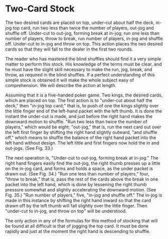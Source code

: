 # Two-Card Stock

The two desired cards are placed on top, under-cut about half the deck, in-jog top card, run two less than twice the number of players, out-jog and shuffle off. Under-cut to out-jog, forming break at in-jog; run one less than number of players, throw to break, run number of players, in-jog and shuffle off. Under-cut to in-jog and throw on top. This action places the two desired cards so that they will fall to the dealer in the first two rounds.

The reader who has mastered the blind shuffles should find it a very simple matter to perform this stock. His knowledge of the terms must be clear, and he must have the slight skill necessary to make the run, jog, break, and throw, as required in the blind shuffles. If a perfect understanding of this simple stock is obtained it will make the whole subject easy of comprehension. We will describe the action at length.

Assuming that it is a five-handed poker game. Two kings, the desired cards, which are placed on top. The first action is to "under-cut about half the deck," then "in-jog top card;" that is, to push of one the kings slightly over the little finger end of the left-hand packet with the left thumb. It is done the instant the under-cut is made, and just before the right hand makes the downward motion to shuffle. "Run two less than twice the number of players," which would be eight; "out-jog," that is, run the next card out over the left first finger by shifting the right hand slightly outward, "and shuffle off," which means to shuffle the balance of the right hand packet into the left hand without design. The left little and first fingers now hold the in and out-jogs. \(See Fig. 33.\)

The next operation is, "Under-cut to out-jog, forming break at in-jog." The right hand fingers easily find the out-jog, the right thumb presses up a little on the in-jog card, and forms and holds a space, as the under packet is drawn out. \(See Fig. 34.\) "Run one less than number of players," four, "throw to break," that is, pass the rest of the cards above the break in one packet into the left hand, which is done by lessening the right thumb pressure somewhat and slightly accelerating the downward motion. \(See Fig. 35.\) "Run number of players," five, "in-jog and shuffle off." The in-jog is made in this instance by shifting the right hand inward so that the card drawn off by the left thumb will fall slightly over the little finger. Then "under-cut to in-jog, and throw on top" will be understood.

The only action in any of the formulas for this method of stocking that will be found at all difficult is that of jogging the top card. It must be done rapidly and just at the moment the right hand is descending to shuffle.

